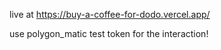 live at https://buy-a-coffee-for-dodo.vercel.app/


use polygon_matic test token for the interaction!
